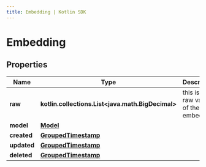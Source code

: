 ```yaml
---
title: Embedding | Kotlin SDK
---
```



# Embedding

## Properties
Name | Type | Description | Notes
------------ | ------------- | ------------- | -------------
**raw** | **kotlin.collections.List&lt;java.math.BigDecimal&gt;** | this is the raw value of the embedding | 
**model** | [**Model**](Model) |  | 
**created** | [**GroupedTimestamp**](GroupedTimestamp) |  | 
**updated** | [**GroupedTimestamp**](GroupedTimestamp) |  | 
**deleted** | [**GroupedTimestamp**](GroupedTimestamp) |  |  [optional]



